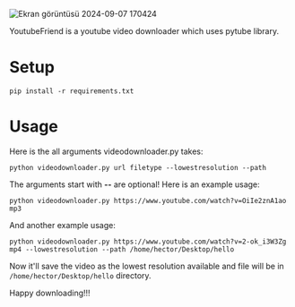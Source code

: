 ![Ekran görüntüsü 2024-09-07 170424](https://github.com/user-attachments/assets/c1b47020-e928-4c8e-b904-2f426782c930)


YoutubeFriend is a youtube video downloader which uses pytube library.

# Setup

```
pip install -r requirements.txt
```
# Usage
Here is the all arguments videodownloader.py takes:
```
python videodownloader.py url filetype --lowestresolution --path
```
The arguments start with **--** are optional!
Here is an example usage:

```
python videodownloader.py https://www.youtube.com/watch?v=OiIe2znA1ao mp3
```
And another example usage:
```
python videodownloader.py https://www.youtube.com/watch?v=2-ok_i3W3Zg mp4 --lowestresolution --path /home/hector/Desktop/hello
```
Now it'll save the video as the lowest resolution available and file will be in `/home/hector/Desktop/hello` directory.

Happy downloading!!!
